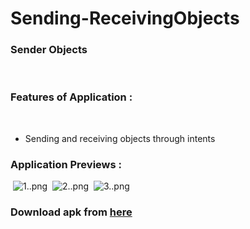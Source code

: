 # Sending-ReceivingObjects
### Sender Objects
​
### Features of Application :
​
- Sending and receiving objects through intents
​
### Application Previews :
​
![1..png](P:\Storage\Sending%20Objects\1..png)
​
![2..png](P:\Storage\Sending%20Objects\2..png)
​
![3..png](P:\Storage\Sending%20Objects\3..png)
​
### Download apk from [here]()
